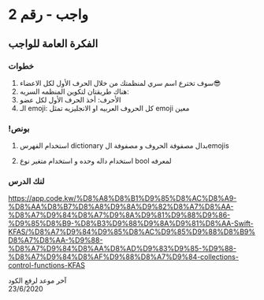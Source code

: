 
# واجب  - رقم 2
##  الفكرة العامة للواجب
### خطوات 

1. سوف تخترع اسم سري لمنظمتك  من خلال الحرف الأول لكل الاعضاء😎
2. هناك طريقتان لتكوين المنظمه السريه: 
3. الأحرف: أخذ الحرف الأول لكل عضو
4. الـ emoji:  كل الحروف العربيه او الانجليزيه تمثل emoji معين


### !بونص 
1. استخدام الفهرس dictionary بدال  مصفوفة الحروف و مصفوفة الemojis

2. استخدام داله وحده و استخدام متغير نوع bool لمعرفه
### لنك الدرس 
https://app.code.kw/%D8%A8%D8%B1%D9%85%D8%AC%D8%A9-%D8%AA%D8%B7%D8%A8%D9%8A%D9%82%D8%A7%D8%AA-%D8%A7%D9%84%D8%A7%D9%8A%D9%81%D9%88%D9%86-%D9%85%D8%B9-%D8%B3%D9%88%D9%8A%D9%81%D8%AA-Swift-KFAS/%D8%A7%D9%84%D9%85%D8%AC%D9%85%D9%88%D8%B9%D8%A7%D8%AA-%D9%88-%D8%A7%D9%84%D8%AA%D8%AD%D9%83%D9%85-%D9%88-%D8%A7%D9%84%D8%AF%D9%88%D8%A7%D9%84-collections-control-functions-KFAS

آخر موعد لرفع الكود\
23/6/2020

